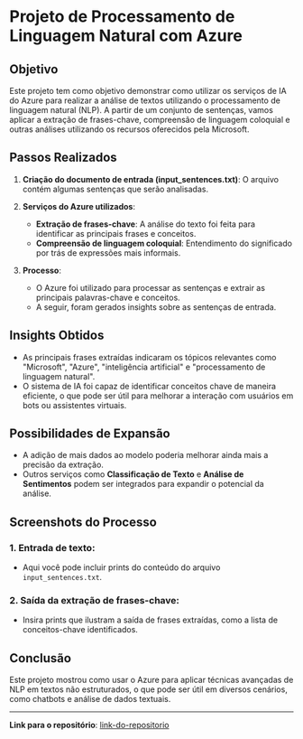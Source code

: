 # Projeto de Processamento de Linguagem Natural com Azure

## Objetivo
Este projeto tem como objetivo demonstrar como utilizar os serviços de IA do Azure para realizar a análise de textos utilizando o processamento de linguagem natural (NLP). A partir de um conjunto de sentenças, vamos aplicar a extração de frases-chave, compreensão de linguagem coloquial e outras análises utilizando os recursos oferecidos pela Microsoft.

## Passos Realizados

1. **Criação do documento de entrada (input_sentences.txt)**:
   O arquivo contém algumas sentenças que serão analisadas.

2. **Serviços do Azure utilizados**:
   - **Extração de frases-chave**: A análise do texto foi feita para identificar as principais frases e conceitos.
   - **Compreensão de linguagem coloquial**: Entendimento do significado por trás de expressões mais informais.

3. **Processo**:
   - O Azure foi utilizado para processar as sentenças e extrair as principais palavras-chave e conceitos.
   - A seguir, foram gerados insights sobre as sentenças de entrada.

## Insights Obtidos
- As principais frases extraídas indicaram os tópicos relevantes como "Microsoft", "Azure", "inteligência artificial" e "processamento de linguagem natural".
- O sistema de IA foi capaz de identificar conceitos chave de maneira eficiente, o que pode ser útil para melhorar a interação com usuários em bots ou assistentes virtuais.

## Possibilidades de Expansão
- A adição de mais dados ao modelo poderia melhorar ainda mais a precisão da extração.
- Outros serviços como **Classificação de Texto** e **Análise de Sentimentos** podem ser integrados para expandir o potencial da análise.

## Screenshots do Processo

### 1. Entrada de texto:
- Aqui você pode incluir prints do conteúdo do arquivo `input_sentences.txt`.

### 2. Saída da extração de frases-chave:
- Insira prints que ilustram a saída de frases extraídas, como a lista de conceitos-chave identificados.

## Conclusão
Este projeto mostrou como usar o Azure para aplicar técnicas avançadas de NLP em textos não estruturados, o que pode ser útil em diversos cenários, como chatbots e análise de dados textuais.

---

**Link para o repositório**: [link-do-repositorio](https://github.com/seu-usuario/azure-nlp-project)

